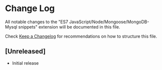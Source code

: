 # Change Log

All notable changes to the "ES7 JavaScript/Node/Mongoose/MongoDB-Mysql snippets" extension will be documented in this file.

Check [Keep a Changelog](http://keepachangelog.com/) for recommendations on how to structure this file.

## [Unreleased]

- Initial release